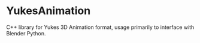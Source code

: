 # YukesAnimation

C++ library for Yukes 3D Animation format, usage primarily to interface with Blender Python.
